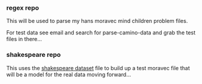 
### regex repo

This will be used to parse my hans moravec mind children problem files.

For test data see email and search for parse-camino-data and
grab the test files in there...

### shakespeare repo

This uses the [shakespeare dataset](https://github.com/stormasm/dataset/tree/main/json) file to build up a test moravec file that will be a model for the real data moving forward...

